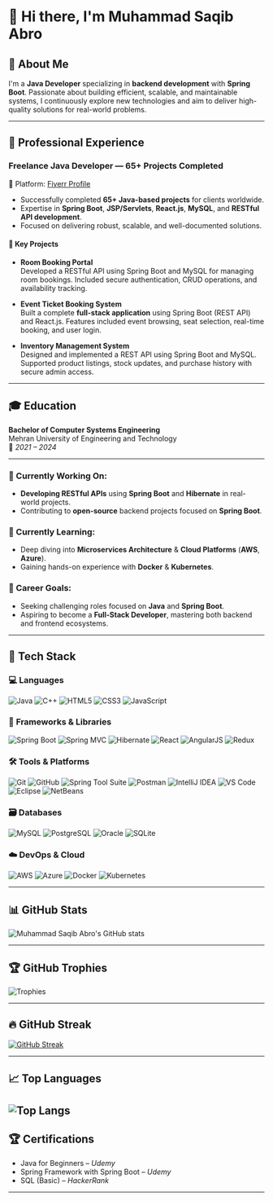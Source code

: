 # 👋 Hi there, I'm **Muhammad Saqib Abro**

## 💼 About Me

I'm a **Java Developer** specializing in **backend development** with **Spring Boot**. Passionate about building efficient, scalable, and maintainable systems, I continuously explore new technologies and aim to deliver high-quality solutions for real-world problems.

---
## 💼 Professional Experience

### Freelance Java Developer — 65+ Projects Completed  
📍 Platform: [Fiverr Profile](https://www.fiverr.com/saqiabro07?public_mode=true)

- Successfully completed **65+ Java-based projects** for clients worldwide.
- Expertise in **Spring Boot**, **JSP/Servlets**, **React.js**, **MySQL**, and **RESTful API development**.
- Focused on delivering robust, scalable, and well-documented solutions.

#### 🧩 Key Projects

- **Room Booking Portal**  
  Developed a RESTful API using Spring Boot and MySQL for managing room bookings. Included secure authentication, CRUD operations, and availability tracking.

- **Event Ticket Booking System**  
  Built a complete **full-stack application** using Spring Boot (REST API) and React.js. Features included event browsing, seat selection, real-time booking, and user login.

- **Inventory Management System**  
  Designed and implemented a REST API using Spring Boot and MySQL. Supported product listings, stock updates, and purchase history with secure admin access.

---

## 🎓 Education

**Bachelor of Computer Systems Engineering**  
Mehran University of Engineering and Technology  
📅 *2021 – 2024*

---


### 🔭 Currently Working On:
- **Developing RESTful APIs** using **Spring Boot** and **Hibernate** in real-world projects.
- Contributing to **open-source** backend projects focused on **Spring Boot**.

### 🌱 Currently Learning:
- Deep diving into **Microservices Architecture** & **Cloud Platforms** (**AWS**, **Azure**).
- Gaining hands-on experience with **Docker** & **Kubernetes**.

### 🎯 Career Goals:
- Seeking challenging roles focused on **Java** and **Spring Boot**.
- Aspiring to become a **Full-Stack Developer**, mastering both backend and frontend ecosystems.

---

## 🧰 Tech Stack

### 💻 **Languages**
![Java](https://img.shields.io/badge/-Java-007396?logo=java&logoColor=white&style=flat)
![C++](https://img.shields.io/badge/-C++-00599C?logo=c%2b%2b&logoColor=white&style=flat)
![HTML5](https://img.shields.io/badge/-HTML5-E34F26?logo=html5&logoColor=white&style=flat)
![CSS3](https://img.shields.io/badge/-CSS3-1572B6?logo=css3&logoColor=white&style=flat)
![JavaScript](https://img.shields.io/badge/-JavaScript-F7DF1E?logo=javascript&logoColor=black&style=flat)

### 🧱 **Frameworks & Libraries**
![Spring Boot](https://img.shields.io/badge/-SpringBoot-6DB33F?logo=spring-boot&logoColor=white&style=flat)
![Spring MVC](https://img.shields.io/badge/-Spring%20MVC-6DB33F?logo=spring&logoColor=white&style=flat)
![Hibernate](https://img.shields.io/badge/-Hibernate-59666C?logo=hibernate&logoColor=white&style=flat)
![React](https://img.shields.io/badge/-React-61DAFB?logo=react&logoColor=black&style=flat)
![AngularJS](https://img.shields.io/badge/-AngularJS-DD0031?logo=angularjs&logoColor=white&style=flat)
![Redux](https://img.shields.io/badge/-Redux-764ABC?logo=redux&logoColor=white&style=flat)

### 🛠 **Tools & Platforms**
![Git](https://img.shields.io/badge/-Git-F05032?logo=git&logoColor=white&style=flat)
![GitHub](https://img.shields.io/badge/-GitHub-181717?logo=github&logoColor=white&style=flat)
![Spring Tool Suite](https://img.shields.io/badge/-Spring%20Tool%20Suite-6DB33F?logo=spring&logoColor=white&style=flat)
![Postman](https://img.shields.io/badge/-Postman-FF6C37?logo=postman&logoColor=white&style=flat)
![IntelliJ IDEA](https://img.shields.io/badge/-IntelliJ%20IDEA-000000?logo=intellij-idea&logoColor=white&style=flat)
![VS Code](https://img.shields.io/badge/-VS%20Code-007ACC?logo=visual-studio-code&logoColor=white&style=flat)
![Eclipse](https://img.shields.io/badge/-Eclipse-2C2255?logo=eclipse&logoColor=white&style=flat)
![NetBeans](https://img.shields.io/badge/-Apache%20NetBeans-1B6AC6?logo=apachenetbeanside&logoColor=white&style=flat)

### 🗃 **Databases**
![MySQL](https://img.shields.io/badge/-MySQL-4479A1?logo=mysql&logoColor=white&style=flat)
![PostgreSQL](https://img.shields.io/badge/-PostgreSQL-4169E1?logo=postgresql&logoColor=white&style=flat)
![Oracle](https://img.shields.io/badge/-Oracle-F80000?logo=oracle&logoColor=white&style=flat)
![SQLite](https://img.shields.io/badge/-SQLite-003B57?logo=sqlite&logoColor=white&style=flat)


### ☁️ **DevOps & Cloud**
![AWS](https://img.shields.io/badge/-AWS-232F3E?logo=amazon-aws&logoColor=white&style=flat)
![Azure](https://img.shields.io/badge/-Azure-0078D4?logo=microsoft-azure&logoColor=white&style=flat)
![Docker](https://img.shields.io/badge/-Docker-2496ED?logo=docker&logoColor=white&style=flat)
![Kubernetes](https://img.shields.io/badge/-Kubernetes-326CE5?logo=kubernetes&logoColor=white&style=flat)

---

## 📊 **GitHub Stats**

![Muhammad Saqib Abro's GitHub stats](https://github-readme-stats.vercel.app/api?username=MuhammadSaqibAbro&show_icons=true&count_private=true&hide=prs&theme=radical)

---

## 🏆 **GitHub Trophies**

![Trophies](https://github-profile-trophy.vercel.app/?username=MuhammadSaqibAbro&theme=radical&margin-w=5&column=6)

---

## 🔥 **GitHub Streak**

[![GitHub Streak](https://streak-stats.demolab.com/?user=MuhammadSaqibAbro&theme=radical)](https://git.io/streak-stats)

---

## 📈 **Top Languages**

![Top Langs](https://github-readme-stats.vercel.app/api/top-langs/?username=MuhammadSaqibAbro&layout=compact&theme=radical)
---
## 🏆 Certifications

- Java for Beginners – *Udemy*  
- Spring Framework with Spring Boot – *Udemy*  
- SQL (Basic) – *HackerRank*

---
